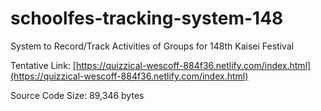 # schoolfes-tracking-system-148
System to Record/Track Activities of Groups for 148th Kaisei Festival

Tentative Link: [https://quizzical-wescoff-884f36.netlify.com/index.html](https://quizzical-wescoff-884f36.netlify.com/index.html)

Source Code Size: 89,346 bytes
